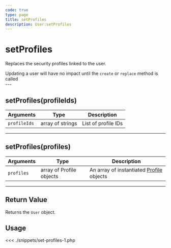 ```yaml
---
code: true
type: page
title: setProfiles
description: User:setProfiles
---
```


# setProfiles

Replaces the security profiles linked to the user.

<div class="alert alert-info">
Updating a user will have no impact until the <code>create</code> or <code>replace</code> method is called
</div>
---

## setProfiles(profileIds)

| Arguments    | Type             | Description         |
| ------------ | ---------------- | ------------------- |
| `profileIds` | array of strings | List of profile IDs |

---

## setProfiles(profiles)

| Arguments  | Type                     | Description                                                    |
| ---------- | ------------------------ | -------------------------------------------------------------- |
| `profiles` | array of Profile objects | An array of instantiated [Profile](/sdk/php/3/core-classes/profile) objects |

---

## Return Value

Returns the `User` object.

## Usage

<<< ./snippets/set-profiles-1.php
